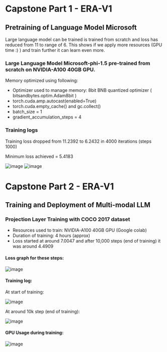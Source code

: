 # Capstone Part 1 - ERA-V1 

## Pretraining of Language Model Microsoft

Large language model can be trained is trained from scratch and loss has reduced from 11 to range of 6. This shows if we apply more resources (GPU time :) ) and train further it can learn even more.

### Large Language Model Microsoft-phi-1.5 pre-trained from scratch on NVIDIA-A100 40GB GPU.

Memory optimized using following:
* Optimizer used to manage memory: 8bit BNB quantized optimizer ( bitsandbytes.optim.Adam8bit )
* torch.cuda.amp.autocast(enabled=True)
* torch.cuda.empty_cache() and gc.collect()
* batch_size = 1
* gradient_accumulation_steps = 4

### Training logs

Training loss dropped from 11.2392 to 6.2432 in 4000 iterations (steps 1000)

Minimum loss achieved = 5.4183

![image](https://github.com/MPGarg/ERA1_Capstone/assets/120099863/42d641e7-fbe8-469b-9601-cfaad633efc7)
![image](https://github.com/MPGarg/ERA1_Capstone/assets/120099863/6552e023-4271-4ca6-a018-f5ad2cf2f5b2)

# Capstone Part 2 - ERA-V1 

## Training and Deployment of Multi-modal LLM

### Projection Layer Training with COCO 2017 dataset

* Resources used to train: NVIDIA-A100 40GB GPU (Google colab)
* Duration of training: 4 hours (approx)
* Loss started at around 7.0047 and after 10,000 steps (end of training) it was around 4.4909

#### Loss graph for these steps:

![image](https://github.com/MPGarg/ERA1_Capstone/assets/120099863/3c43a7a6-39f8-4d00-8575-8a3813d3de62)

#### Training log: 

At start of training:

![image](https://github.com/MPGarg/ERA1_Capstone/assets/120099863/f991ac2a-87f6-49a8-9e2e-70c59a21666d)

At around 10k step (end of training):

![image](https://github.com/MPGarg/ERA1_Capstone/assets/120099863/595943c6-bac5-4229-83f8-7b934914957d)

#### GPU Usage during training:

![image](https://github.com/MPGarg/ERA1_Capstone/assets/120099863/2e2318af-6cfe-4242-aeec-4f950da3e050)

